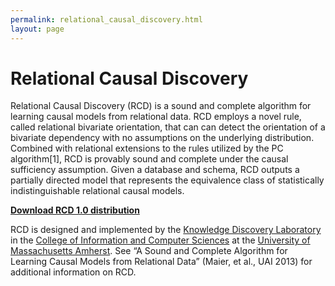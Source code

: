 ```yaml
---
permalink: relational_causal_discovery.html
layout: page
---
```


<h1> Relational Causal Discovery </h1>
<p> </p>

Relational Causal Discovery (RCD) is a sound and complete algorithm for learning causal models from relational data.  RCD employs a novel rule, called relational bivariate orientation, that can can detect the orientation of a bivariate dependency with no assumptions on the underlying distribution.  Combined with relational extensions to the rules utilized by the PC algorithm[1], RCD is provably sound and complete under the causal sufficiency assumption.  Given a database and schema, RCD outputs a partially directed model that represents the equivalence class of statistically indistinguishable relational causal models.

**[Download RCD 1.0 distribution](./software_files/rcd_1_0.zip)**

RCD is designed and implemented by the [Knowledge Discovery Laboratory](https://kdl.cs.umass.edu) in the [College of Information and Computer Sciences](https://www.cics.umass.edu/) at the [University of Massachusetts Amherst](https://umass.edu). See “A Sound and Complete Algorithm for Learning Causal Models from Relational Data” (Maier, et al., UAI 2013)  for additional information on RCD.
